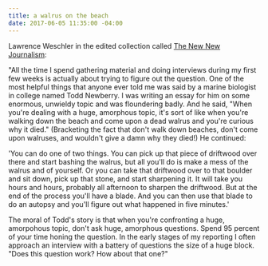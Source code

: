 ```yaml
---
title: a walrus on the beach
date: 2017-06-05 11:35:00 -04:00
---
```


Lawrence Weschler in the edited collection called [The New New Journalism](http://www.newnewjournalism.com/about.htm): 

"All the time I spend gathering material and doing interviews during my first few weeks is actually about trying to figure out the question. One of the most helpful things that anyone ever told me was said by a marine biologist in college named Todd Newberry. I was writing an essay for him on some enormous, unwieldy topic and was floundering badly. And he said, "When you're dealing with a huge, amorphous topic, it's sort of like when you're walking down the beach and come upon a dead walrus and you're curious why it died." (Bracketing the fact that don't walk down beaches, don't come upon walruses, and wouldn't give a damn why they died!) He continued:
 
'You can do one of two things. You can pick up that piece of driftwood over there and start bashing the walrus, but all you'll do is make a mess of the walrus and of yourself. Or you can take that driftwood over to that boulder and sit down, pick up that stone, and start sharpening it. It will take you hours and hours, probably all afternoon to sharpen the driftwood. But at the end of the process you'll have a blade. And you can then use that blade to do an autopsy and you'll figure out what happened in five minutes.'

The moral of Todd's story is that when you're confronting a huge, amorpohous topic, don't ask huge, amorphous questions. Spend 95 percent of your time honing the question. In the early stages of my reporting I often approach an interview with a battery of questions the size of a huge block. "Does this question work? How about that one?"


